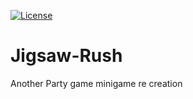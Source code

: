 [![License](https://img.shields.io/github/license/Blackoutburst/Jigsaw-Rush.svg)](LICENSE)

# Jigsaw-Rush
Another Party game minigame re creation
